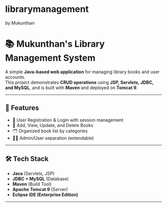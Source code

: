 # librarymanagement
by Mukunthan
# 📚 Mukunthan's Library Management System  

A simple **Java-based web application** for managing library books and user accounts.  
This project demonstrates **CRUD operations** using **JSP, Servlets, JDBC, and MySQL**, and is built with **Maven** and deployed on **Tomcat 9**.  

---

## 🚀 Features
- 🔐 User Registration & Login with session management  
- 📖 Add, View, Update, and Delete Books  
- 🗂️ Organized book list by categories  
- 👩‍💻 Admin/User separation (extendable)  

---

## 🛠️ Tech Stack
- **Java** (Servlets, JSP)  
- **JDBC + MySQL** (Database)  
- **Maven** (Build Tool)  
- **Apache Tomcat 9** (Server)  
- **Eclipse IDE (Enterprise Edition)**  

---


